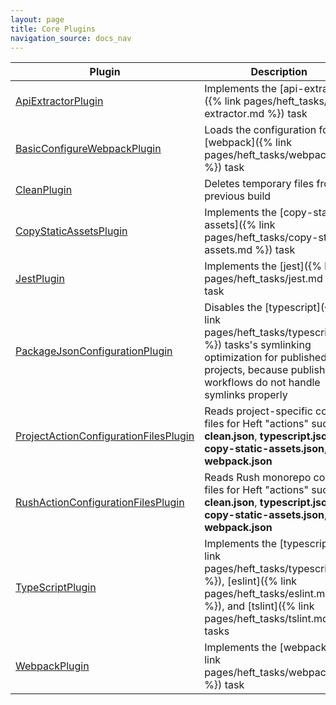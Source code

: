 ```yaml
---
layout: page
title: Core Plugins
navigation_source: docs_nav
---
```


| Plugin  | Description |
| ------------- | ------------- |
| [ApiExtractorPlugin](https://github.com/microsoft/rushstack/blob/master/apps/heft/src/plugins/ApiExtractorPlugin/ApiExtractorPlugin.ts) | Implements the [api-extractor]({% link pages/heft_tasks/api-extractor.md %}) task |
| [BasicConfigureWebpackPlugin](https://github.com/microsoft/rushstack/blob/master/apps/heft/src/plugins/Webpack/BasicConfigureWebpackPlugin.ts) | Loads the configuration for the [webpack]({% link pages/heft_tasks/webpack.md %}) task |
| [CleanPlugin](https://github.com/microsoft/rushstack/blob/master/apps/heft/src/plugins/CleanPlugin.ts) | Deletes temporary files from a previous build |
| [CopyStaticAssetsPlugin](https://github.com/microsoft/rushstack/blob/master/apps/heft/src/plugins/CopyStaticAssetsPlugin.ts) | Implements the [copy-static-assets]({% link pages/heft_tasks/copy-static-assets.md %}) task |
| [JestPlugin](https://github.com/microsoft/rushstack/blob/master/apps/heft/src/plugins/JestPlugin/JestPlugin.ts) | Implements the [jest]({% link pages/heft_tasks/jest.md %}) task |
| [PackageJsonConfigurationPlugin](https://github.com/microsoft/rushstack/blob/master/apps/heft/src/plugins/PackageJsonConfigurationPlugin.ts) | Disables the [typescript]({% link pages/heft_tasks/typescript.md %}) tasks's symlinking optimization for published projects, because publishing workflows do not handle symlinks properly |
| [ProjectActionConfigurationFilesPlugin](https://github.com/microsoft/rushstack/blob/master/apps/heft/src/plugins/ActionConfigurationLoaders/ProjectActionConfigurationFilesPlugin.ts)  | Reads project-specific config files for Heft "actions" such as **clean.json**, **typescript.json**, **copy-static-assets.json**, and **webpack.json** |
| [RushActionConfigurationFilesPlugin](https://github.com/microsoft/rushstack/blob/master/apps/heft/src/plugins/ActionConfigurationLoaders/RushActionConfigurationFilesPlugin.ts)  | Reads Rush monorepo config files for Heft "actions" such as **clean.json**, **typescript.json**, **copy-static-assets.json**, and **webpack.json** |
| [TypeScriptPlugin](https://github.com/microsoft/rushstack/blob/master/apps/heft/src/plugins/TypeScriptPlugin/TypeScriptPlugin.ts) | Implements the [typescript]({% link pages/heft_tasks/typescript.md %}), [eslint]({% link pages/heft_tasks/eslint.md %}), and [tslint]({% link pages/heft_tasks/tslint.md %}) tasks |
| [WebpackPlugin](https://github.com/microsoft/rushstack/blob/master/apps/heft/src/plugins/Webpack/WebpackPlugin.ts) | Implements the [webpack]({% link pages/heft_tasks/webpack.md %}) task |
